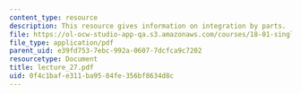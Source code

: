 ```yaml
---
content_type: resource
description: This resource gives information on integration by parts.
file: https://ol-ocw-studio-app-qa.s3.amazonaws.com/courses/18-01-single-variable-calculus-fall-2005/0f4c1bafe311ba9584fe356bf8634d8c_lecture_27.pdf
file_type: application/pdf
parent_uid: e39fd753-7ebc-992a-0607-7dcfca9c7202
resourcetype: Document
title: lecture_27.pdf
uid: 0f4c1baf-e311-ba95-84fe-356bf8634d8c
---
```

